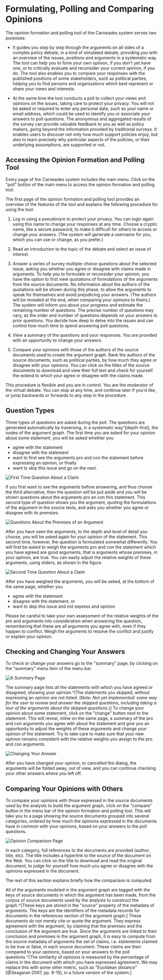 <!-- This chapter is not included in the current manual, since the
user interface of the polling tool has not been ported yet to the new user
interface. -->

# Formulating, Polling and Comparing Opinions

The opinion formation and polling tool of the Carneades system  serves two purposes:

- It guides you step by step through the arguments on all sides of a
complex policy debate, in a kind of simulated debate, providing you with an overview of the issues, positions and arguments in a systematic way. The tool can help you to form your own opinion, if you don't yet have one, or to critically evaluate and reconsider your current opinion, if you do. The tool also enables you to compare your responses with the published positions of some stakeholders, such as political parties, helping you to find persons and organizations which best represent or share your views and interests.

- At the same time the tool conducts a poll to collect your views and opinions on the issues, taking care to protect your privacy. You will not be asked or required to enter any personal data, such as your name or email address, which could be used to identify you or associate your answers to poll questions. The anonymous and aggregated results of the survey can provide valuable feedback to you as well as policy makers, going beyond the information provided by traditional surveys. It enables users to discover not only how much support policies enjoy, but also to learn precisely why particular aspects of the policies, or their underlying assumptions, are supported or not.

## Accessing the Opinion Formation and Polling Tool

Every page of the Carneades system includes the main menu. Click on the "poll" button of the main menu to access the opinion formation and polling tool. 

The first page of the opinion formation and polling tool provides an overview of the features of the tool and explains the following procedure for using the tool:

1. Log in using a pseudonym to protect your privacy. You can login again using this name to change your responses at any time. Choose  a cryptic name, like a secure password, to make it difficult for others to access or change your answers. (The system will generate a username for you, which you can use or change, as you prefer.)
	    
2. Read an introduction to the topic of the debate and select an issue of interest.
		
3. Answer a series of survey multiple-choice questions about the selected issue, asking you whether you agree or disagree with claims made in arguments. To help you to formulate or reconsider your opinion, you have the option to first view quotations of formulations of the arguments from the source documents. No information about the authors of the quotations will be shown during this phase, to allow the arguments to speak for themselves and avoid prejudicing your answers. (The authors will be revealed at the end, when comparing your opinions to theirs.) The system will inform you about your progress and estimate the remaining number of questions. The precise number of questions may vary, as the order and number of questions depends on your answers to prior questions. You decide how deep to delve into the issues and can control how much time to spend answering poll questions. 
		
4. View a summary of the questions and your responses. You are provided with an opportunity to change your answers.
		
5. Compare your opinions with those of the authors of the source documents used to create the argument graph. Rank the authors of the source documents, such as political parties, by how much they agree or disagree with your opinions. You can click on the titles of the source documents to download and view their full text and check for yourself the extend to which your agree or disagree with the claims made.

This procedure is flexible and you are in control. You are the moderator of the virtual debate. You can stop at any time, and continue later if you'd like, or jump backwards or forwards to any step in the procedure.  


## Question Types

Three types of questions are asked during the poll. The questions are generated automatically by traversing, in a systematic way^[depth-first], the nodes of the argument graph. The first time you are asked for your opinion about some statement, you will be asked whether you 

- agree with the statement
- disagree with the statement
- want to first see the arguments pro and con the statement before expressing an opinion, or finally
- want to skip this issue and go on the next.

![First Time Question About a Claim](figs/ofpt1.png)

If you first want to see the arguments before answering, and thus choose the third alternative, then the question will be put aside and you will be shown questions about the arguments pro an con this statement. This second type of question shows you the argument, quoting the formulations of the argument in the source texts, and asks you whether you agree or disagree with its premsies.

![Questions About the Premises of an Argument](figs/ofpt2.png)

After you have seen the arguments, to the depth and level of detail you choose, you will be asked again for your opinion of the statement. This second time, however, the question is formulated somewhat differently. You will first be asked to weigh the arguments pro and con the statement which you have agreed are good  arguments, that is arguments whose premises, in your opinion, are true. You can easily adjust the relative weights of these arguments, using sliders, as shown in the figure. 

![Second Time Question About a Claim](figs/ofpt3.png)

After you have weighed the arguments, you will be asked, at the bottom of the same page, whether you

- agree with the statement
- disagree with the statement, or
- want to skip this issue and not express and opinion

Please be careful to take your own assessment of the relative weights of the pro and arguments into consideration when answering the question, remembering that these are all arguments you agree with, even if they happen to conflict. Weigh the arguments to resolve the conflict and justify or explain your opinion.

## Checking and Changing Your Answers

To check or change your answers go to the "summary" page, by clicking on the "summary" menu item of the menu bar. 

![A Summary Page](figs/ofpt4.png)

The summary page lists all the statements with which you have agreed or disagreed, showing your opinion.^[The statements you skipped, without expressing an opinion are not listed. (*Note: Not yet implemented: some way for the user to review and answer the skipped questions, including taking a tour of the arguments about the skipped questions.*)]  To change your opinion about some statement, click on the "change" button next to the statement.  This will reveal, inline on the same page, a summary of the pro and con arguments you agree with about the statement and give you an opportunity to adjust the weights of these arguments and change your opinion of the statement. Try to take care to make sure that your new opinion remains consistent with the relative weights you assign to the pro and con arguments. 

![Changing Your Answer](figs/ofpt5.png)

After you have changed your opinion, or cancelled the dialog, the arguments will be folded away, out of view, and you can continue checking your other answers where you left off.  

## Comparing Your Opinions with Others

To compare your opinions with those expressed in the source documents used by the analysts to build the argument graph, click on the "compare" button in the menu bar of the opinion formation and polling tool. This will take you to a page showing the source documents grouped into several categories, ordered by how much the  opinions expressed in the documents have in common with your opinions, based on your answers to the poll questions. 

![Opinion Comparison Page](figs/ofpt6.png)

In each category, full references to the documents are provided (author, title, etc).  The title includes a hyperlink to the source of the document on the Web. You can click on the title to download and read the original document, to judge for yourself how much you agree or disagree with the opinions expressed in the document.   

The rest of this section explains briefly how the comparison is computed. 

All of the arguments modeled in the argument graph are tagged with the keys of source documents in which the argument has been made, from the corpus of source documents used by the analysts to construct the graph.^[These keys are stored in the "source" property of the metadata of arguments. The keys are the identifiers of the metadata records for documents in the references section of the argument graph.] These documents do not merely cite or quote the argument. They express agreement with the argument, by claiming that the premises and the conclusion of the argument are true. Since the arguments are linked to their conclusion and premises in the argument graph, it is easy to compute from the source metadata of arguments the set of claims, i.e. statements claimed to be true or false, in each source document. These claims are then compared to your opinions, based on your answers to the poll questions.^[The similarity of opinions is measured by the percentage of claims in the document with which you have expressed agreement. We may replace this with some other  metric, such as "Euclidean distance" [@Seagaran:2007, pp. 9-15], in a future version of the system.]















